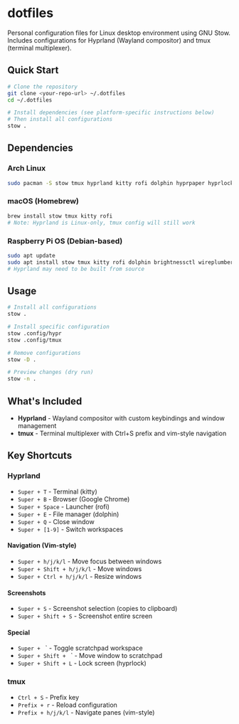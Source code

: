 # dotfiles

Personal configuration files for Linux desktop environment using GNU Stow. Includes configurations for Hyprland (Wayland compositor) and tmux (terminal multiplexer).

## Quick Start

```bash
# Clone the repository
git clone <your-repo-url> ~/.dotfiles
cd ~/.dotfiles

# Install dependencies (see platform-specific instructions below)
# Then install all configurations
stow .
```

## Dependencies

### Arch Linux
```bash
sudo pacman -S stow tmux hyprland kitty rofi dolphin hyprpaper hyprlock brightnessctl wireplumber playerctl google-chrome grim slurp wl-clipboard
```

### macOS (Homebrew)
```bash
brew install stow tmux kitty rofi
# Note: Hyprland is Linux-only, tmux config will still work
```

### Raspberry Pi OS (Debian-based)
```bash
sudo apt update
sudo apt install stow tmux kitty rofi dolphin brightnessctl wireplumber-tools playerctl grim slurp wl-clipboard-tools
# Hyprland may need to be built from source
```

## Usage

```bash
# Install all configurations
stow .

# Install specific configuration
stow .config/hypr
stow .config/tmux

# Remove configurations
stow -D .

# Preview changes (dry run)
stow -n .
```

## What's Included

- **Hyprland** - Wayland compositor with custom keybindings and window management
- **tmux** - Terminal multiplexer with Ctrl+S prefix and vim-style navigation

## Key Shortcuts

### Hyprland
- `Super + T` - Terminal (kitty)
- `Super + B` - Browser (Google Chrome)
- `Super + Space` - Launcher (rofi)
- `Super + E` - File manager (dolphin)
- `Super + Q` - Close window
- `Super + [1-9]` - Switch workspaces

#### Navigation (Vim-style)
- `Super + h/j/k/l` - Move focus between windows
- `Super + Shift + h/j/k/l` - Move windows
- `Super + Ctrl + h/j/k/l` - Resize windows

#### Screenshots
- `Super + S` - Screenshot selection (copies to clipboard)
- `Super + Shift + S` - Screenshot entire screen

#### Special
- `Super + ` ` - Toggle scratchpad workspace
- `Super + Shift + ` ` - Move window to scratchpad
- `Super + Shift + L` - Lock screen (hyprlock)

### tmux
- `Ctrl + S` - Prefix key
- `Prefix + r` - Reload configuration
- `Prefix + h/j/k/l` - Navigate panes (vim-style)